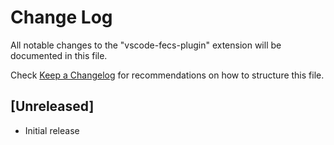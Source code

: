 # Change Log
All notable changes to the "vscode-fecs-plugin" extension will be documented in this file.

Check [Keep a Changelog](http://keepachangelog.com/) for recommendations on how to structure this file.

## [Unreleased]
- Initial release